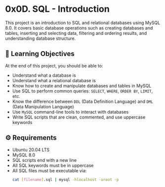 # 0x0D. SQL - Introduction

This project is an introduction to SQL and relational databases using MySQL 8.0. It covers basic database operations such as creating databases and tables, inserting and selecting data, filtering and ordering results, and understanding database structure.

## 🧠 Learning Objectives

At the end of this project, you should be able to:

- Understand what a database is
- Understand what a relational database is
- Know how to create and manipulate databases and tables in MySQL
- Use SQL to perform common queries: `SELECT`, `WHERE`, `ORDER BY`, `LIMIT`, etc.
- Know the difference between `DDL` (Data Definition Language) and `DML` (Data Manipulation Language)
- Use `MySQL` command-line tools to interact with databases
- Write SQL scripts that are clean, commented, and use uppercase keywords

## ⚙️ Requirements

- Ubuntu 20.04 LTS
- MySQL 8.0
- SQL scripts end with a new line
- All SQL keywords must be in uppercase
- All SQL files must be executable via:
  ```bash
  cat [filename].sql | mysql -hlocalhost -uroot -p

